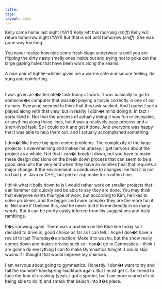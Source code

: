 ```yaml
---
title: 
tags: 
layout: post
---
```

Kelly came home last night (YAY!)  Kelly left this morning (*sniff*) Kelly will return tomorrow night (YAY!) But that is not until tomorrow (*sniff*).  She was gone way too long.<br /><br />You never realize how nice some fresh clean underwear is until you are flipping the dirty nasty smelly ones inside out and trying not to poke out the large gaping holes that have been worn along the seams.<br /><br />A nice pair of tightie-whities gives me a warms safe and secure feeling.  So sung and comforting.  <br /><br />I was given an �alternate� task today at work.  It was basically to go fix someone�s computer that wasn�t playing a movie correctly in one of our trainers.  Everyone seemed to think that this task sucked.  And I guess I sorta played along with that view, but in reality I didn�t mind doing it.  In fact I sorta liked it.  Not that the process of actually doing it was fun or enjoyable, or anything along those lines, but it was a relatively easy process and a short-lived task.  So I could do it and get it done. And everyone was happy that I was able to help them out, and I actually accomplished something.<br /><br />I don�t like these big open ended problems.  The complexity of the large projects is overwhelming and makes me uneasy.  I get nervous about the project as a whole.  Not that I can�t break it down, but you have to make these design decisions on the break down process that can seem to be a good idea until the very end when they have an Achilles heal that requires a major change.  If the environment is conducive to changes like that it is not so bad (i.e. Java or C++), but perl or asp make for a rotten time.<br /><br />I think what it boils down to is I would rather work on smaller projects that I can hammer out quickly and be able to say they are done.  You may think that everyone wants this type of work, but according to Kim, he likes to solve problems, and the bigger and more complex they are the more fun it is.  Not sure if I believe this, and he never told it to me directly in so many words.  But it can be pretty easily inferred from his suggestions and daily ramblings.<br /><br />It�s snowing again.  There was a problem on the Blue line today so I decided to drive in, good choice as far as I can tell.  I hope I don�t have a revisit to last Thursday�s situation:  Make it to wushu, but the snow really comes down and makes driving suck so I can�t go to Gymnastics.  I think I am gonna do everything I can to make Gymnastics tonight.  I would skip wushu if I thought that would improve my chances.<br /><br />I am nervous about going to gymnastics.  Honestly.  I don�t want to try and fail the roundoff-handspring-backtuck again.  But I must get it.  So I need to face the fear of crashing (yeah, I got a spotter, but I am more scared of not being able to do it) and smack that beioch into it�s place.<br />

